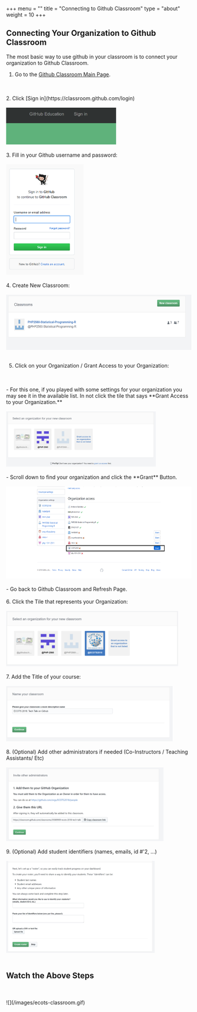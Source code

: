 +++
menu = ""
title = "Connecting to Github Classroom"
type = "about"
weight = 10
+++


## Connecting Your Organization to Github Classroom

The most basic way to use github in your classroom is to connect your organization to Github Classroom. 


1. Go to the [Github Classroom Main Page](https://classroom.github.com/).
<br>
<br>
2. Click [Sign in](https://classroom.github.com/login)
<br>
<br>
<img src="/images/classroom-login.PNG" height="100" />
<br>
<br>
3. Fill in your Github username and password: 
<br>
<br>
<img src="/images/classroom-login-2.PNG" class="center" height="300" />
<br>
<br>
4. Create New Classroom:
<br>
<br>
<img src="/images/classroom-new-classroom.PNG" class="center" height="150" />
<br>
<br>

5. Click on your Organization / Grant Access to your Organization:
<br>
<br>
    - For this one, if you played with some settings for your organization you may see it in the available list. In not click the tile that says **Grant Access to your Organization.**
    <br>
<br>
<img src="/images/classroom-new-classroom-organization.PNG" class="center" height="150" />
<br>
<br>
    - Scroll down to find your organization and click the **Grant** Button.
    <br>
<br>
<img src="/images/classroom-grant-access.PNG" class="center" height="250" />
<br>
<br>
  - Go back to Github Classroom and Refresh Page. 
  <br>
  <br>
6. Click the Tile that represents your Organization:
<br>
<br>
<img src="/images/classroom-new-classroom-organization-2.PNG" class="center" height="150" />
<br>
<br>
7. Add the Title of your course:
<br>
<br>
<img src="/images/classroom-descriptive-name.PNG" class="center" height="150" />
<br>
<br>
8. (Optional) Add other administrators if needed (Co-Instructors / Teaching Assistants/ Etc)
<br>
<br>
<img src="/images/classroom-other-admins.PNG" class="center" height="200" />
<br>
<br>
9. (Optional) Add student identifiers (names, emails, id #'2, ...)
<br>
<br>
<img src="/images/classroom-roster.PNG" class="center" height="250" />
<br>
<br>


## Watch the Above Steps

<br>
<br>
![](/images/ecots-classroom.gif)
<br>
<br>

